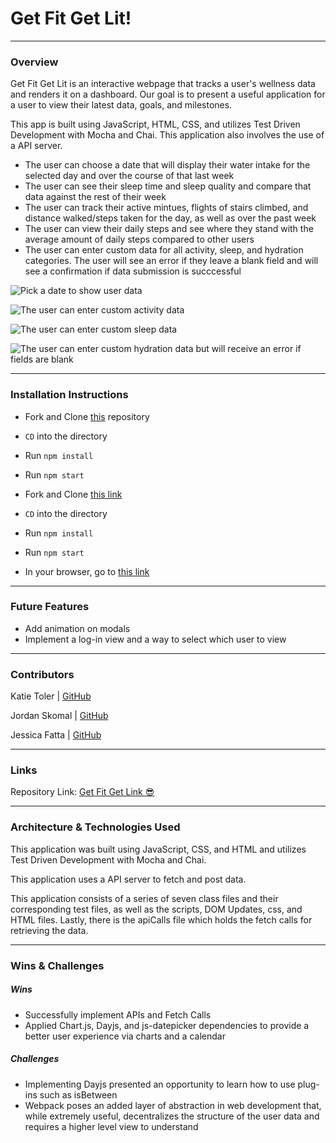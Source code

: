# Get Fit Get Lit!
-------
### Overview

Get Fit Get Lit is an interactive webpage that tracks a user's wellness data and renders it on a dashboard. Our goal is to present a useful application for a user to view their latest data, goals, and milestones. 

This app is built using JavaScript, HTML, CSS, and utilizes Test Driven Development with Mocha and Chai. This application also involves the use of a API server.

- The user can choose a date that will display their water intake for the selected day and over the course of that last week
- The user can see their sleep time and sleep quality and compare that data against the rest of their week
- The user can track their active mintues, flights of stairs climbed, and distance walked/steps taken for the day, as well as over the past week
- The user can view their daily steps and see where they stand with the average amount of daily steps compared to other users 
- The user can enter custom data for all activity, sleep, and hydration categories. The user will see an error if they leave a blank field and will see a confirmation if data submission is succcessful

 
![Pick a date to show user data](https://media1.giphy.com/media/HhvitJgHADGc2lpa3z/giphy.gif)


![The user can enter custom activity data](https://media4.giphy.com/media/eRvyLjiLxMaldZuesz/giphy.gif)

![The user can enter custom sleep data](https://media1.giphy.com/media/kWQs3ebzMxT7D9RQG6/giphy.gif)

![The user can enter custom hydration data but will receive an error if fields are blank](https://media0.giphy.com/media/MOLXQvXpTkta7o8Tem/giphy.gif)


---------
### Installation Instructions
 - Fork and Clone [this](https://github.com/jskomal/get-fit-get-lit) repository
 - `CD` into the directory
 - Run `npm install` 
 - Run `npm start`

 - Fork and Clone [this link](https://github.com/turingschool-examples/fitlit-api)
 - `CD` into the directory
 - Run `npm install` 
 - Run `npm start`

 - In your browser, go to [this link](http://localhost:8080/)


-----------

### Future Features

 - Add animation on modals
 - Implement a log-in view and a way to select which user to view


---------

### Contributors

Katie Toler | [GitHub](https://github.com/KATIETOLER)

Jordan Skomal | [GitHub](https://github.com/jskomal)

Jessica Fatta | [GitHub](https://github.com/JessFatta)

--------
### Links

Repository Link: [Get Fit Get Link 😎](https://github.com/jskomal/get-fit-get-lit)

------------
### Architecture & Technologies Used
This application was built using JavaScript, CSS, and HTML and utilizes Test Driven Development with Mocha and Chai.

This application uses a API server to fetch and post data.

This application consists of a series of seven class files and their corresponding test files, as well as the scripts, DOM Updates, css, and HTML files. Lastly, there is the apiCalls file which holds the fetch calls for retrieving the data.

------------
### Wins & Challenges
##### Wins
- Successfully implement APIs and Fetch Calls
- Applied Chart.js, Dayjs, and js-datepicker dependencies to provide a better user experience via charts and a calendar

##### Challenges
- Implementing Dayjs presented an opportunity to learn how to use plug-ins such as isBetween
- Webpack poses an added layer of abstraction in web development that, while extremely useful, decentralizes the structure of the user data and requires a higher level view to understand
